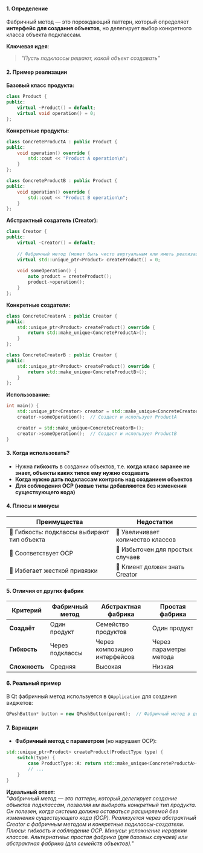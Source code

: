 #### **1. Определение**  
Фабричный метод — это порождающий паттерн, который определяет **интерфейс для создания объектов**, но делегирует выбор конкретного класса объекта подклассам.  

**Ключевая идея**:  
> *"Пусть подклассы решают, какой объект создавать"*  

#### **2. Пример реализации**  
**Базовый класс продукта:**  
```cpp
class Product {
public:
    virtual ~Product() = default;
    virtual void operation() = 0;
};
```

**Конкретные продукты:**  
```cpp
class ConcreteProductA : public Product {
public:
    void operation() override { 
        std::cout << "Product A operation\n"; 
    }
};

class ConcreteProductB : public Product {
public:
    void operation() override { 
        std::cout << "Product B operation\n"; 
    }
};
```

**Абстрактный создатель (Creator):**  
```cpp
class Creator {
public:
    virtual ~Creator() = default;
    
    // Фабричный метод (может быть чисто виртуальным или иметь реализацию по умолчанию)
    virtual std::unique_ptr<Product> createProduct() = 0;
    
    void someOperation() {
        auto product = createProduct();
        product->operation();
    }
};
```

**Конкретные создатели:**  
```cpp
class ConcreteCreatorA : public Creator {
public:
    std::unique_ptr<Product> createProduct() override {
        return std::make_unique<ConcreteProductA>();
    }
};

class ConcreteCreatorB : public Creator {
public:
    std::unique_ptr<Product> createProduct() override {
        return std::make_unique<ConcreteProductB>();
    }
};
```

**Использование:**  
```cpp
int main() {
    std::unique_ptr<Creator> creator = std::make_unique<ConcreteCreatorA>();
    creator->someOperation();  // Создаст и использует ProductA

    creator = std::make_unique<ConcreteCreatorB>();
    creator->someOperation();  // Создаст и использует ProductB
}
```

#### **3. Когда использовать?**  
- Нужна **гибкость** в создании объектов, т.е. **когда класс заранее не знает, объекты каких типов ему нужно создавать**  
- **Когда нужно дать подклассам контроль над созданием объектов**  
- **Для соблюдения OCP (новые типы добавляются без изменения существующего кода)**

#### **4. Плюсы и минусы**  
| **Преимущества**               | **Недостатки**                  |
|--------------------------------|---------------------------------|
| 🔹 Гибкость: подклассы выбирают тип объекта | 🔹 Увеличивает количество классов |
| 🔹 Соответствует OCP           | 🔹 Избыточен для простых случаев |
| 🔹 Избегает жесткой привязки   | 🔹 Клиент должен знать Creator   |

#### **5. Отличия от других фабрик**  
| **Критерий**       | **Фабричный метод**       | **Абстрактная фабрика**       | **Простая фабрика**       |
|--------------------|--------------------------|------------------------------|--------------------------|
| **Создаёт**        | Один продукт             | Семейство продуктов          | Один продукт             |
| **Гибкость**       | Через подклассы          | Через композицию интерфейсов | Через параметры метода   |
| **Сложность**      | Средняя                  | Высокая                      | Низкая                   |

#### **6. Реальный пример**  
В Qt фабричный метод используется в `QApplication` для создания виджетов:  
```cpp
QPushButton* button = new QPushButton(parent);  // Фабричный метод в действии
```

#### **7. Вариации**  
- **Фабричный метод с параметром** (но нарушает OCP):  
```cpp
std::unique_ptr<Product> createProduct(ProductType type) {
    switch(type) {
        case ProductType::A: return std::make_unique<ConcreteProductA>();
        // ...
    }
}
```

**Идеальный ответ:**  
*"Фабричный метод — это паттерн, который делегирует создание объектов подклассам, позволяя им выбирать конкретный тип продукта. Он полезен, когда система должна оставаться расширяемой без изменения существующего кода (OCP). Реализуется через абстрактный Creator с фабричным методом и конкретные подклассы-создатели. Плюсы: гибкость и соблюдение OCP. Минусы: усложнение иерархии классов. Альтернативы: простая фабрика (для базовых случаев) или абстрактная фабрика (для семейств объектов)."*